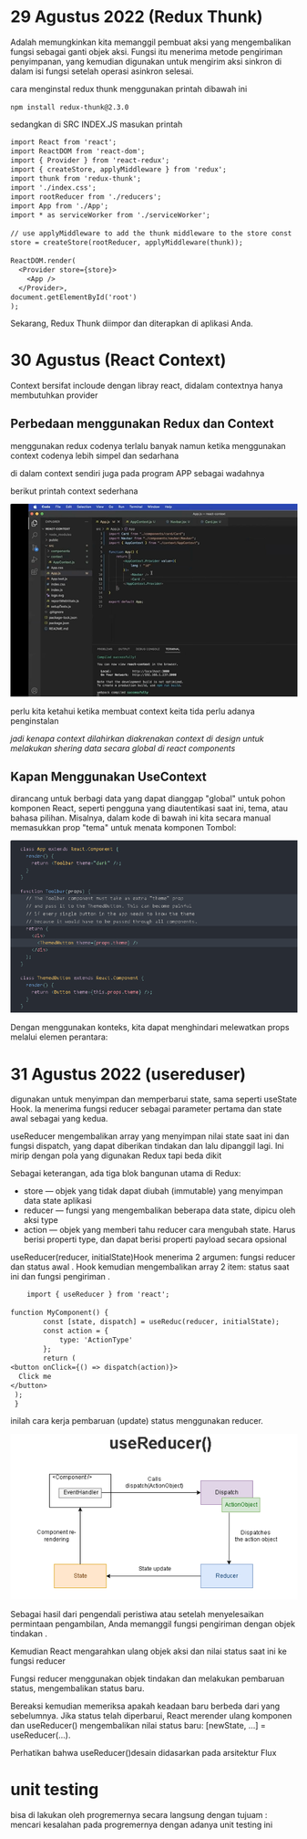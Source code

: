 # 29 Agustus 2022 (Redux Thunk)

Adalah  memungkinkan kita memanggil pembuat aksi yang mengembalikan fungsi sebagai ganti objek aksi. Fungsi itu menerima metode pengiriman penyimpanan, yang kemudian digunakan untuk mengirim aksi sinkron di dalam isi fungsi setelah operasi asinkron selesai.

 cara menginstal redux thunk menggunakan printah dibawah ini 

  `npm install redux-thunk@2.3.0`

sedangkan di SRC INDEX.JS masukan printah 

    import React from 'react';
    import ReactDOM from 'react-dom';
    import { Provider } from 'react-redux';
    import { createStore, applyMiddleware } from 'redux';
    import thunk from 'redux-thunk';
    import './index.css';
    import rootReducer from './reducers';
    import App from './App';
    import * as serviceWorker from './serviceWorker';

    // use applyMiddleware to add the thunk middleware to the store const store = createStore(rootReducer, applyMiddleware(thunk));

    ReactDOM.render(
      <Provider store={store}>
        <App />
      </Provider>,
    document.getElementById('root')
    );

Sekarang, Redux Thunk diimpor dan diterapkan di aplikasi Anda.


# 30 Agustus (React Context)
Context bersifat incloude dengan libray react, didalam contextnya hanya membutuhkan provider

## Perbedaan menggunakan Redux dan Context
menggunakan redux codenya terlalu banyak namun ketika menggunakan context codenya lebih simpel dan sedarhana 

di dalam context sendiri juga pada program APP sebagai wadahnya   

berikut printah context sederhana 

<img src="image/1.png" alt="100">

perlu kita ketahui ketika membuat context keita tida perlu adanya penginstalan 

<i>jadi kenapa context dilahirkan diakrenakan context di design untuk melakukan shering data secara global di react components </i>

## Kapan Menggunakan UseContext
dirancang untuk berbagi data yang dapat dianggap "global" untuk pohon komponen React, seperti pengguna yang diautentikasi saat ini, tema, atau bahasa pilihan. Misalnya, dalam kode di bawah ini kita secara manual memasukkan prop "tema" untuk menata komponen Tombol:

<img src="image/2.png" alt="100">

Dengan menggunakan konteks, kita dapat menghindari melewatkan props melalui elemen perantara:


# 31 Agustus 2022 (usereduser)
 digunakan untuk menyimpan dan memperbarui state, sama seperti useState Hook. Ia menerima fungsi reducer sebagai parameter pertama dan state awal sebagai yang kedua.
 

useReducer mengembalikan array yang menyimpan nilai state saat ini dan fungsi dispatch, yang dapat diberikan tindakan dan lalu dipanggil lagi. Ini mirip dengan pola yang digunakan Redux tapi beda dikit

Sebagai keterangan, ada tiga blok bangunan utama di Redux:
- store — objek yang tidak dapat diubah (immutable) yang menyimpan data state aplikasi
- reducer — fungsi yang mengembalikan beberapa data state, dipicu oleh aksi type
- action — objek yang memberi tahu reducer cara mengubah state. Harus berisi properti type, dan dapat berisi properti payload secara opsional

useReducer(reducer, initialState)Hook menerima 2 argumen: fungsi reducer dan status awal . Hook kemudian mengembalikan array 2 item: status saat ini dan fungsi pengiriman .

        import { useReducer } from 'react';

    function MyComponent() {
            const [state, dispatch] = useReduc(reducer, initialState);
            const action = {
                type: 'ActionType'
            };
            return (
    <button onClick={() => dispatch(action)}>
      Click me
    </button>
     );
     }

inilah cara kerja pembaruan (update) status menggunakan reducer.


<img src="image/3.png" alt="100">

Sebagai hasil dari pengendali peristiwa atau setelah menyelesaikan permintaan pengambilan, Anda memanggil fungsi pengiriman dengan objek tindakan .

Kemudian React mengarahkan ulang objek aksi dan nilai status saat ini ke fungsi reducer

Fungsi reducer menggunakan objek tindakan dan melakukan pembaruan status, mengembalikan status baru.

Bereaksi kemudian memeriksa apakah keadaan baru berbeda dari yang sebelumnya. Jika status telah diperbarui, React merender ulang komponen dan useReducer() mengembalikan nilai status baru: [newState, ...] = useReducer(...).

Perhatikan bahwa useReducer()desain didasarkan pada arsitektur Flux


# unit testing
bisa di lakukan oleh progremernya secara langsung  dengan tujuam : mencari kesalahan pada progremernya dengan adanya unit testing ini 